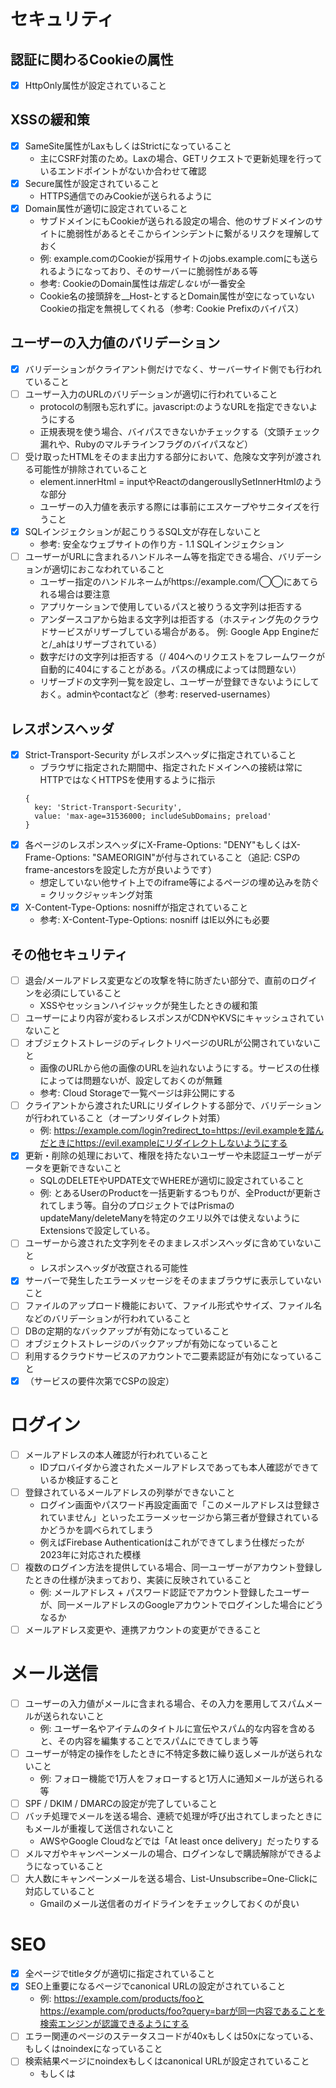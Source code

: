 # セキュリティ

## 認証に関わるCookieの属性
- [x] HttpOnly属性が設定されていること

## XSSの緩和策
- [x] SameSite属性がLaxもしくはStrictになっていること
  - 主にCSRF対策のため。Laxの場合、GETリクエストで更新処理を行っているエンドポイントがないか合わせて確認
- [x] Secure属性が設定されていること
  - HTTPS通信でのみCookieが送られるように
- [x] Domain属性が適切に設定されていること
  - サブドメインにもCookieが送られる設定の場合、他のサブドメインのサイトに脆弱性があるとそこからインシデントに繋がるリスクを理解しておく
  - 例: example.comのCookieが採用サイトのjobs.example.comにも送られるようになっており、そのサーバーに脆弱性がある等
  - 参考: CookieのDomain属性は*指定しない*が一番安全
  - Cookie名の接頭辞を__Host-とするとDomain属性が空になっていないCookieの指定を無視してくれる（参考: Cookie Prefixのバイパス）

## ユーザーの入力値のバリデーション
- [x] バリデーションがクライアント側だけでなく、サーバーサイド側でも行われていること
- [ ] ユーザー入力のURLのバリデーションが適切に行われていること
  - protocolの制限も忘れずに。javascript:のようなURLを指定できないようにする
  - 正規表現を使う場合、バイパスできないかチェックする（文頭チェック漏れや、Rubyのマルチラインフラグのバイパスなど）
- [ ] 受け取ったHTMLをそのまま出力する部分において、危険な文字列が渡される可能性が排除されていること
  - element.innerHtml = inputやReactのdangerousllySetInnerHtmlのような部分
  - ユーザーの入力値を表示する際には事前にエスケープやサニタイズを行うこと
- [x] SQLインジェクションが起こりうるSQL文が存在しないこと
  - 参考: 安全なウェブサイトの作り方 - 1.1 SQLインジェクション
- [ ] ユーザーがURLに含まれるハンドルネーム等を指定できる場合、バリデーションが適切におこなわれていること
  - ユーザー指定のハンドルネームがhttps://example.com/◯◯にあてられる場合は要注意
  - アプリケーションで使用しているパスと被りうる文字列は拒否する
  - アンダースコアから始まる文字列は拒否する（ホスティング先のクラウドサービスがリザーブしている場合がある。 例: Google App Engineだと/_ahはリザーブされている）
  - 数字だけの文字列は拒否する（/
  404へのリクエストをフレームワークが自動的に404にすることがある。パスの構成によっては問題ない）
  - リザーブドの文字列一覧を設定し、ユーザーが登録できないようにしておく。adminやcontactなど（参考: reserved-usernames）

## レスポンスヘッダ
- [x] Strict-Transport-Security がレスポンスヘッダに指定されていること
  - ブラウザに指定された期間中、指定されたドメインへの接続は常にHTTPではなくHTTPSを使用するように指示
  ```
  {
    key: 'Strict-Transport-Security',
    value: 'max-age=31536000; includeSubDomains; preload'
  }
  ```
- [x] 各ページのレスポンスヘッダにX-Frame-Options: "DENY"もしくはX-Frame-Options: "SAMEORIGIN"が付与されていること（追記: CSPのframe-ancestorsを設定した方が良いようです）
  - 想定していない他サイト上でのiframe等によるページの埋め込みを防ぐ = クリックジャッキング対策
- [x] X-Content-Type-Options: nosniffが指定されていること
  - 参考: X-Content-Type-Options: nosniff はIE以外にも必要

## その他セキュリティ
- [ ] 退会/メールアドレス変更などの攻撃を特に防ぎたい部分で、直前のログインを必須にしていること
  - XSSやセッションハイジャックが発生したときの緩和策
- [ ] ユーザーにより内容が変わるレスポンスがCDNやKVSにキャッシュされていないこと
- [ ] オブジェクトストレージのディレクトリページのURLが公開されていないこと
  - 画像のURLから他の画像のURLを辿れないようにする。サービスの仕様によっては問題ないが、設定しておくのが無難
  - 参考: Cloud Storageで一覧ページは非公開にする
- [ ] クライアントから渡されたURLにリダイレクトする部分で、バリデーションが行われていること（オープンリダイレクト対策）
  - 例: https://example.com/login?redirect_to=https://evil.exampleを踏んだときにhttps://evil.exampleにリダイレクトしないようにする
- [x] 更新・削除の処理において、権限を持たないユーザーや未認証ユーザーがデータを更新できないこと
  - SQLのDELETEやUPDATE文でWHEREが適切に設定されていること
  - 例: とあるUserのProductを一括更新するつもりが、全Productが更新されてしまう等。自分のプロジェクトではPrismaのupdateMany/deleteManyを特定のクエリ以外では使えないようにExtensionsで設定している。
- [ ] ユーザーから渡された文字列をそのままレスポンスヘッダに含めていないこと
  - レスポンスヘッダが改竄される可能性
- [x] サーバーで発生したエラーメッセージをそのままブラウザに表示していないこと
- [ ] ファイルのアップロード機能において、ファイル形式やサイズ、ファイル名などのバリデーションが行われていること
- [ ] DBの定期的なバックアップが有効になっていること
- [ ] オブジェクトストレージのバックアップが有効になっていること
- [ ] 利用するクラウドサービスのアカウントで二要素認証が有効になっていること
- [x] （サービスの要件次第でCSPの設定）

# ログイン
- [ ] メールアドレスの本人確認が行われていること
  - IDプロバイダから渡されたメールアドレスであっても本人確認ができているか検証すること
- [ ] 登録されているメールアドレスの列挙ができないこと
  - ログイン画面やパスワード再設定画面で「このメールアドレスは登録されていません」といったエラーメッセージから第三者が登録されているかどうかを調べられてしまう
  - 例えばFirebase Authenticationはこれができてしまう仕様だったが2023年に対応された模様
- [ ] 複数のログイン方法を提供している場合、同一ユーザーがアカウント登録したときの仕様が決まっており、実装に反映されていること
  - 例: メールアドレス + パスワード認証でアカウント登録したユーザーが、同一メールアドレスのGoogleアカウントでログインした場合にどうなるか
- [ ] メールアドレス変更や、連携アカウントの変更ができること

# メール送信
- [ ] ユーザーの入力値がメールに含まれる場合、その入力を悪用してスパムメールが送られないこと
  - 例: ユーザー名やアイテムのタイトルに宣伝やスパム的な内容を含めると、その内容を編集することでスパムにできてしまう等
- [ ] ユーザーが特定の操作をしたときに不特定多数に繰り返しメールが送られないこと
  - 例: フォロー機能で1万人をフォローすると1万人に通知メールが送られる等
- [ ] SPF / DKIM / DMARCの設定が完了していること
- [ ] バッチ処理でメールを送る場合、連続で処理が呼び出されてしまったときにもメールが重複して送信されないこと
  - AWSやGoogle Cloudなどでは「At least once delivery」だったりする
- [ ] メルマガやキャンペーンメールの場合、ログインなしで購読解除ができるようになっていること
- [ ] 大人数にキャンペーンメールを送る場合、List-Unsubscribe=One-Clickに対応していること
  - Gmailのメール送信者のガイドラインをチェックしておくのが良い

# SEO
- [x] 全ページでtitleタグが適切に指定されていること
- [x] SEO上重要になるページでcanonical URLの設定がされていること
  - 例: https://example.com/products/fooとhttps://example.com/products/foo?query=barが同一内容であることを検索エンジンが認識できるようにする
- [ ] エラー関連のページのステータスコードが40xもしくは50xになっている、もしくはnoindexになっていること
- [ ] 検索結果ページにnoindexもしくはcanonical URLが設定されていること
  - もしくは<title>タグと<h1>タグの内容に「検索結果: ◯◯」と明確に含めるようにする。でないと、おかしなキーワードが検索結果にインデックスされてしまう可能性がある
  - 例: https://example.com/search?keyword=UNKOのページタイトルが「UNKO」になっていたら「UNKO」が検索結果にインデックスされてしまうかも
- [x] サイト全体にnoindexが付与されていないこと
  - 「リリース時に解除しよう」から忘れがち
- [x] トップページなどの検索流入が多くなるであろうページにmeta descriptionが設定されていること
  - 個人的にはユーザー生成のページなどでは無理に設定しなくてもいいと思っている派。おかしなmeta descriptionが設定されるくらいなら無くていい。
- [x] 動的にパブリックなページが生成される場合、XMLサイトマップを作成し、Search Consoleに登録されていること

# OGP
- [x] 頻繁にシェアされることが想定されるページのOGPの設定が完了していること
  - このあたりを設定しておきたい
    - [x] og:title
    - [x] og:description
    - [x] og:url
    - [x] og:image
    - [x] twitter:card （Xのカードの形式）

# 決済機能をつける場合
- [ ] どのように会計処理を行うか担当者と確認が取れていること
- [ ] 決済に失敗したときに、アプリケーション上のデータと、Stripe等の決済代行サービス上のデータで不整合が生じないこと
  - 万が一生じた場合には、そのことを検知できるようになっているか
  - 例: Stripe上で決済が成功したが、DBの更新処理に失敗する等
- [ ] 重複決済が発生しない実装になっていること
- [ ] 決済を行ったことがあるユーザーが退会しても会計やアプリケーションのロジックに不整合が生じないこと
- [ ] サブスクリプションを契約中のユーザーがサービスを退会（もしくはアカウント凍結）したときに、サブスクリプションが自動キャンセルされること
- [ ] 決済を行ったことがあるユーザーが退会したときの返金有無や日割り計算について利用規約に書かれていること
  - 退会ページにもこのあたりの注意点は書いておくのが良い
- [ ] 解約の導線が用意されていること
- [ ] カードの期限切れ等によりサブスクリプションの更新が失敗したときのハンドリングができていること。また、ユーザーに支払い情報更新の導線が分かりやすく表示されること
- [ ] 領収書が適格請求書の要件を満たしていること（インボイス制度）
  - 適格請求書発行事業者の場合。Stripeなら日本での請求書/インボイスを設定する際のベストプラクティスが参考になる

# アクセシビリティ
- [ ] 画像（<img>）のalt属性が適切に指定されていること
  - altの指定の仕方は情報バリアフリーポータルサイトが参考になる
- [ ] 内部がsvgアイコンだけの<button>や<a>の役割がスクリーンリーダーからも認識できるようになっていること
  ```html
  <a href="/" aria-label="リンクの役割を示すテキスト">
    <svg aria-hidden="true" ... ></svg>
  </a>
  ```

この2つは忘れがちなのでチェックリストに入れました。その他の項目ついてはfreeeアクセシビリティー・ガイドラインが参考になります。

# パフォーマンス
- [ ] 余計なモジュールがバンドルJSに含まれていないこと
  - リリース前にbundle-analyzerなどで確認するのが良い
- [ ] 静的ファイルがCDNにキャッシュされていること
  - Next.jsやNuxt.jsなどのフレームワークでは大量のjs/cssファイルにリクエストが飛ぶが、これらの静的ファイルはCDNから配信したい
- [ ] 画像によるレイアウトシフトが起きないこと
  - img要素にCSSのaspect-ratio もしくは width/height属性を指定する
- [ ] 必要以上に巨大な画像が読み込まれていないこと
  - 例: 幅400pxで小さく表示されている画像のサイズが実は2MBだった。よく見かける
- [ ] SQLのインデックスが適切に貼られていること
  - リリース後データが増えてから対策を行っても良さそう

# 複数環境での動作確認
- [ ] スマホやタブレットサイズの画面で表示したときにUIが崩れないこと
  - これめっちゃよく見る
- [ ] 各OSで見たときにフォントがおかしなことになっていないこと
  - font-familyがMac、Windows、iOS、Android、(Linux)など各OSでも不自然にならない指定になっていること
- [ ] （開発環境がMacの場合）システム環境設定で「スクロールバーを常に表示」にしても問題がないこと
  - スクロールバーが常に表示される設定では、モーダルを開くとき等にガタつきがち。scrollbar-gutterによる対応が必要になるかも
- [ ] ユーザーが指定したハンドルネームなどの入力値が長いときに見た目が崩れないこと

# その他
- [ ] ローカルストレージやhttp-onlyでないCookie等が7日で消えても問題がないこと
  - あまり知られていないが、最近のiOS SafariではITPの仕様により、ブラウザ上のJavaScriptから保存されたCookieやローカルストレージの内容は7日以上ユーザーが触らないと自動で削除される（参考）
- [ ] サードパーティCookieに依存していないこと
  - 参考: サードパーティCookieの廃止に向けた準備
- [ ] 日本語サイトの場合、<html lang="ja">となっていること
  - フレームワークによってはデフォルトでlang="en"となっていることがあるので注意
- [ ] サーバーエラーが発生したときにエラーの内容が通知される or 検知できるようになっていること
- [x] 404ページや50x系ページが悪くない感じになっていること
  - 404の場合はトップページ等へのリンク等、次のアクションへの導線が表示されていること
- [ ] ファビコンが設定されていること
- [ ] apple-touch-iconが設置されていること
- [ ] Google Analyticsなどアクセス解析ツールを導入していること（必要なら）
- [ ] クローズドチャットなどのサービスを提供する場合、電気通信事業者の申請をしていること（参考）
- [ ] サービス名が他言語でおかしな意味でないこと
  - ChatGPTとかに聞くか、WordSenseとかを使うのが良い
